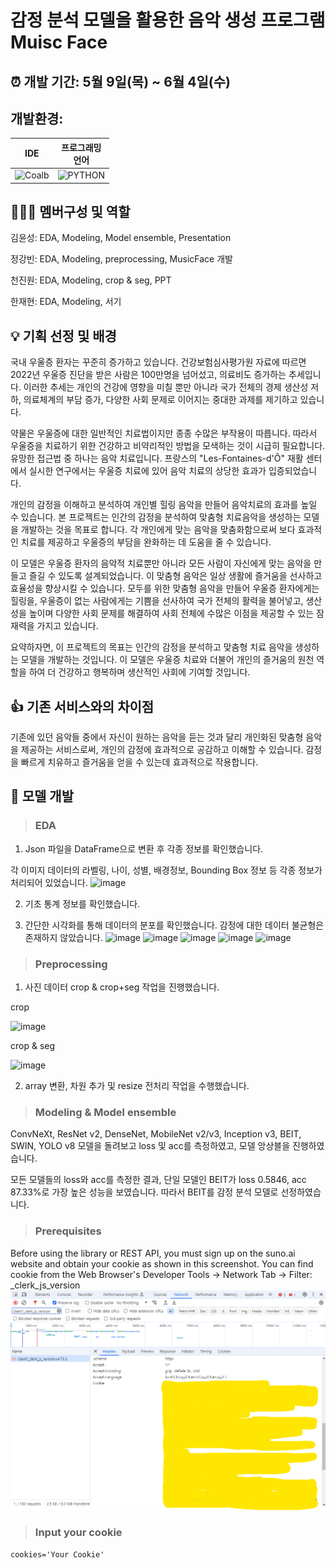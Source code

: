 # 감정 분석 모델을 활용한 음악 생성 프로그램<br/>Muisc Face

## :alarm_clock: 개발 기간: 5월 9일(목) ~ 6월 4일(수)

## 개발환경:
|IDE|프로그래밍<br/>언어|
|------|---|
|![Coalb](https://img.shields.io/badge/Colab-F9AB00?style=for-the-badge&logo=googlecolab&color=525252)|![PYTHON](https://img.shields.io/badge/Python-3776AB?style=for-the-badge&logo=python&logoColor=white)|

## :people_holding_hands: 멤버구성 및 역할
김윤성: EDA, Modeling, Model ensemble, Presentation

정강빈: EDA, Modeling, preprocessing, MusicFace 개발

천진원: EDA, Modeling, crop & seg, PPT

한재현: EDA, Modeling, 서기

## :bulb: 기획 선정 및 배경
국내 우울증 환자는 꾸준히 증가하고 있습니다. 건강보험심사평가원 자료에 따르면 2022년 우울증 진단을 받은 사람은 100만명을 넘어섰고, 의료비도 증가하는 추세입니다. 이러한 추세는 개인의 건강에 영향을 미칠 뿐만 아니라 국가 전체의 경제 생산성 저하, 의료체계의 부담 증가, 다양한 사회 문제로 이어지는 중대한 과제를 제기하고 있습니다.

약물은 우울증에 대한 일반적인 치료법이지만 종종 수많은 부작용이 따릅니다. 따라서 우울증을 치료하기 위한 건강하고 비약리적인 방법을 모색하는 것이 시급히 필요합니다. 유망한 접근법 중 하나는 음악 치료입니다. 프랑스의 "Les-Fontaines-d'Ô" 재활 센터에서 실시한 연구에서는 우울증 치료에 있어 음악 치료의 상당한 효과가 입증되었습니다.

개인의 감정을 이해하고 분석하여 개인별 힐링 음악을 만들어 음악치료의 효과를 높일 수 있습니다. 본 프로젝트는 인간의 감정을 분석하여 맞춤형 치료음악을 생성하는 모델을 개발하는 것을 목표로 합니다. 각 개인에게 맞는 음악을 맞춤화함으로써 보다 효과적인 치료를 제공하고 우울증의 부담을 완화하는 데 도움을 줄 수 있습니다.

이 모델은 우울증 환자의 음악적 치료뿐만 아니라 모든 사람이 자신에게 맞는 음악을 만들고 즐길 수 있도록 설계되었습니다. 이 맞춤형 음악은 일상 생활에 즐거움을 선사하고 효율성을 향상시킬 수 있습니다. 모두를 위한 맞춤형 음악을 만들어 우울증 환자에게는 힐링을, 우울증이 없는 사람에게는 기쁨을 선사하여 국가 전체의 활력을 불어넣고, 생산성을 높이며 다양한 사회 문제를 해결하여 사회 전체에 수많은 이점을 제공할 수 있는 잠재력을 가지고 있습니다.

요약하자면, 이 프로젝트의 목표는 인간의 감정을 분석하고 맞춤형 치료 음악을 생성하는 모델을 개발하는 것입니다. 이 모델은 우울증 치료와 더불어 개인의 즐거움의 원천 역할을 하여 더 건강하고 행복하며 생산적인 사회에 기여할 것입니다.

## :thumbsup: 기존 서비스와의 차이점
기존에 있던 음악들 중에서 자신이 원하는 음악을 듣는 것과 달리 개인화된 맞춤형 음악을 제공하는 서비스로써, 개인의 감정에 효과적으로 공감하고 이해할 수 있습니다. 감정을 빠르게 치유하고 즐거움을 얻을 수 있는데 효과적으로 작용합니다.

## :robot: 모델 개발
> ### EDA
1. Json 파일을 DataFrame으로 변환 후 각종 정보를 확인했습니다.

각 이미지 데이터의 라벨링, 나이, 성별, 배경정보, Bounding Box 정보 등 각종 정보가 처리되어 있었습니다.
![image](https://github.com/DPTure/Team5/assets/155731578/3a5cbfc6-8756-4f12-a58d-1ef9186dd7bf)

2. 기초 통계 정보를 확인했습니다.

3. 간단한 시각화를 통해 데이터의 분포를 확인했습니다. 감정에 대한 데이터 불균형은 존재하지 않았습니다.
![image](https://github.com/DPTure/Team5/assets/155731578/695528c1-6612-4e9c-83d9-92f7e9ab0669)
![image](https://github.com/DPTure/Team5/assets/155731578/80930595-dadf-401e-a41a-486d11f59671)
![image](https://github.com/DPTure/Team5/assets/155731578/463d0ce4-4755-4953-adb3-fe37ae62503b)
![image](https://github.com/DPTure/Team5/assets/155731578/a30529cf-c8e3-406f-8069-e866085fec4a)
![image](https://github.com/DPTure/Team5/assets/155731578/984407c3-a7ea-4f16-bb7c-d51094314ade)


> ### Preprocessing
1. 사진 데이터 crop & crop+seg 작업을 진행했습니다.

crop


![image](https://github.com/DPTure/Team5/assets/155731578/3350fccc-2835-42a8-b102-d6a2d609bb3a)


crop & seg


![image](https://github.com/DPTure/Team5/assets/155731578/7ec94f04-92f7-486a-89d3-4d68ca533953)


2. array 변환, 차원 추가 및 resize 전처리 작업을 수행했습니다.

> ### Modeling & Model ensemble

ConvNeXt, ResNet v2, DenseNet, MobileNet v2/v3, Inception v3, BEIT, SWIN, YOLO v8 모델을 돌려보고 loss 및 acc를 측정하였고,
모델 앙상블을 진행하였습니다.

모든 모델들의 loss와 acc를 측정한 결과, 단일 모델인 BEIT가 loss 0.5846, acc 87.33%로 가장 높은 성능을 보였습니다. 따라서 BEIT를 감정 분석 모델로 선정하였습니다.
> ### Prerequisites

Before using the library or REST API, you must sign up on the suno.ai website and obtain your cookie as shown in this screenshot.
You can find cookie from the Web Browser's Developer Tools -> Network Tab -> Filter: _clerk_js_version
![image](images/cookie.png)

> ### Input your cookie 
```
cookies='Your Cookie'
```
